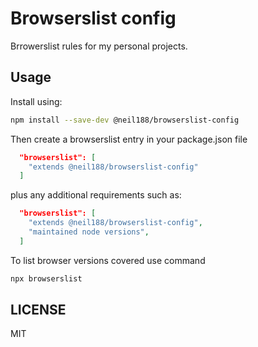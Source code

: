 # Browserslist config

Brrowerslist rules for my personal projects.

## Usage

Install using:

```bash
npm install --save-dev @neil188/browserslist-config
```

Then create a browserslist entry in your package.json file

```json
  "browserslist": [
    "extends @neil188/browserslist-config"
  ]
```

plus any additional requirements such as:

```json
  "browserslist": [
    "extends @neil188/browserslist-config",
    "maintained node versions",
  ]
```

To list browser versions covered use command

```bash
npx browserslist
```

## LICENSE

MIT
